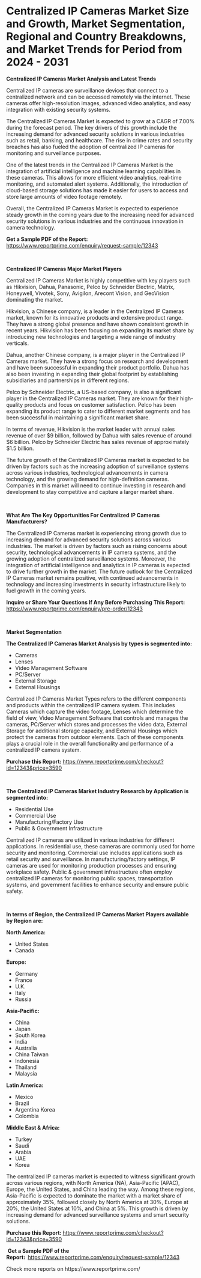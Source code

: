<p><h1>Centralized IP Cameras Market Size and Growth, Market Segmentation, Regional and Country Breakdowns, and Market Trends for Period from 2024 -  2031</h1></p><p><strong>Centralized IP Cameras Market Analysis and Latest Trends</strong></p>
<p><p>Centralized IP cameras are surveillance devices that connect to a centralized network and can be accessed remotely via the internet. These cameras offer high-resolution images, advanced video analytics, and easy integration with existing security systems.</p><p>The Centralized IP Cameras Market is expected to grow at a CAGR of 7.00% during the forecast period. The key drivers of this growth include the increasing demand for advanced security solutions in various industries such as retail, banking, and healthcare. The rise in crime rates and security breaches has also fueled the adoption of centralized IP cameras for monitoring and surveillance purposes.</p><p>One of the latest trends in the Centralized IP Cameras Market is the integration of artificial intelligence and machine learning capabilities in these cameras. This allows for more efficient video analytics, real-time monitoring, and automated alert systems. Additionally, the introduction of cloud-based storage solutions has made it easier for users to access and store large amounts of video footage remotely.</p><p>Overall, the Centralized IP Cameras Market is expected to experience steady growth in the coming years due to the increasing need for advanced security solutions in various industries and the continuous innovation in camera technology.</p></p>
<p><strong>Get a Sample PDF of the Report:&nbsp;</strong> <a href="https://www.reportprime.com/enquiry/request-sample/12343">https://www.reportprime.com/enquiry/request-sample/12343</a></p>
<p>&nbsp;</p>
<p><strong>Centralized IP Cameras Major Market Players</strong></p>
<p><p>Centralized IP Cameras Market is highly competitive with key players such as Hikvision, Dahua, Panasonic, Pelco by Schneider Electric, Matrix, Honeywell, Vivotek, Sony, Avigilon, Arecont Vision, and GeoVision dominating the market.</p><p>Hikvision, a Chinese company, is a leader in the Centralized IP Cameras market, known for its innovative products and extensive product range. They have a strong global presence and have shown consistent growth in recent years. Hikvision has been focusing on expanding its market share by introducing new technologies and targeting a wide range of industry verticals.</p><p>Dahua, another Chinese company, is a major player in the Centralized IP Cameras market. They have a strong focus on research and development and have been successful in expanding their product portfolio. Dahua has also been investing in expanding their global footprint by establishing subsidiaries and partnerships in different regions.</p><p>Pelco by Schneider Electric, a US-based company, is also a significant player in the Centralized IP Cameras market. They are known for their high-quality products and focus on customer satisfaction. Pelco has been expanding its product range to cater to different market segments and has been successful in maintaining a significant market share.</p><p>In terms of revenue, Hikvision is the market leader with annual sales revenue of over $9 billion, followed by Dahua with sales revenue of around $6 billion. Pelco by Schneider Electric has sales revenue of approximately $1.5 billion.</p><p>The future growth of the Centralized IP Cameras market is expected to be driven by factors such as the increasing adoption of surveillance systems across various industries, technological advancements in camera technology, and the growing demand for high-definition cameras. Companies in this market will need to continue investing in research and development to stay competitive and capture a larger market share.</p></p>
<p>&nbsp;</p>
<p><strong>What Are The Key Opportunities For Centralized IP Cameras Manufacturers?</strong></p>
<p><p>The Centralized IP Cameras market is experiencing strong growth due to increasing demand for advanced security solutions across various industries. The market is driven by factors such as rising concerns about security, technological advancements in IP camera systems, and the growing adoption of centralized surveillance systems. Moreover, the integration of artificial intelligence and analytics in IP cameras is expected to drive further growth in the market. The future outlook for the Centralized IP Cameras market remains positive, with continued advancements in technology and increasing investments in security infrastructure likely to fuel growth in the coming years.</p></p>
<p><strong>Inquire or Share Your Questions If Any Before Purchasing This Report:</strong> <a href="https://www.reportprime.com/enquiry/pre-order/12343">https://www.reportprime.com/enquiry/pre-order/12343</a></p>
<p>&nbsp;</p>
<p><strong>Market Segmentation</strong></p>
<p><strong>The Centralized IP Cameras Market Analysis by types is segmented into:</strong></p>
<p><ul><li>Cameras</li><li>Lenses</li><li>Video Management Software</li><li>PC/Server</li><li>External Storage</li><li>External Housings</li></ul></p>
<p><p>Centralized IP Cameras Market Types refers to the different components and products within the centralized IP camera system. This includes Cameras which capture the video footage, Lenses which determine the field of view, Video Management Software that controls and manages the cameras, PC/Server which stores and processes the video data, External Storage for additional storage capacity, and External Housings which protect the cameras from outdoor elements. Each of these components plays a crucial role in the overall functionality and performance of a centralized IP camera system.</p></p>
<p><strong>Purchase this Report:&nbsp;</strong><a href="https://www.reportprime.com/checkout?id=12343&price=3590">https://www.reportprime.com/checkout?id=12343&price=3590</a></p>
<p>&nbsp;</p>
<p><strong>The Centralized IP Cameras Market Industry Research by Application is segmented into:</strong></p>
<p><ul><li>Residential Use</li><li>Commercial Use</li><li>Manufacturing/Factory Use</li><li>Public & Government Infrastructure</li></ul></p>
<p><p>Centralized IP cameras are utilized in various industries for different applications. In residential use, these cameras are commonly used for home security and monitoring. Commercial use includes applications such as retail security and surveillance. In manufacturing/factory settings, IP cameras are used for monitoring production processes and ensuring workplace safety. Public & government infrastructure often employ centralized IP cameras for monitoring public spaces, transportation systems, and government facilities to enhance security and ensure public safety.</p></p>
<p>&nbsp;</p>
<p><strong>In terms of Region, the Centralized IP Cameras Market Players available by Region are:</strong></p>
<p>
    <p> <strong> North America: </strong>
        <ul>
            <li>United States</li>
            <li>Canada</li>
        </ul>
        </p> 
    <p> <strong> Europe: </strong>
        <ul>
            <li>Germany</li>
            <li>France</li>
            <li>U.K.</li>
            <li>Italy</li>
            <li>Russia</li>
        </ul>
        </p> 
    <p> <strong> Asia-Pacific: </strong>
        <ul>
            <li>China</li>
            <li>Japan</li>
            <li>South Korea</li>
            <li>India</li>
            <li>Australia</li>
            <li>China Taiwan</li>
            <li>Indonesia</li>
            <li>Thailand</li>
            <li>Malaysia</li>
        </ul>
        </p> 
    <p> <strong> Latin America: </strong>
        <ul>
            <li>Mexico</li>
            <li>Brazil</li>
            <li>Argentina Korea</li>
            <li>Colombia</li>
        </ul>
        </p> 
    <p> <strong> Middle East & Africa: </strong>
        <ul>
            <li>Turkey</li>
            <li>Saudi</li>
            <li>Arabia</li>
            <li>UAE</li>
            <li>Korea</li>
        </ul>
    </p>
    </p>
<p><p>The centralized IP cameras market is expected to witness significant growth across various regions, with North America (NA), Asia-Pacific (APAC), Europe, the United States, and China leading the way. Among these regions, Asia-Pacific is expected to dominate the market with a market share of approximately 35%, followed closely by North America at 30%, Europe at 20%, the United States at 10%, and China at 5%. This growth is driven by increasing demand for advanced surveillance systems and smart security solutions.</p></p>
<p><strong>Purchase this Report: </strong><a href="https://www.reportprime.com/checkout?id=12343&price=3590">https://www.reportprime.com/checkout?id=12343&price=3590</a></p>
<p>&nbsp;<strong>Get a Sample PDF of the Report:&nbsp;&nbsp;</strong><a href="https://www.reportprime.com/enquiry/request-sample/12343">https://www.reportprime.com/enquiry/request-sample/12343</a></p>
<p><strong></strong></p>
<p>Check more reports on https://www.reportprime.com/</p>